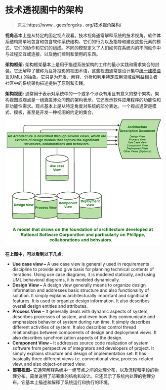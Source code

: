 # 技术透视图中的架构

> 原文:[https://www . geesforgeks . org/技术视角架构/](https://www.geeksforgeeks.org/architecture-in-technical-perspective-view/)

**视角**基本上是从特定的固定视点观看。技术视角通常解释系统的技术视角。软件体系结构简单地包含和包含软件系统结构、它们的行为以及指导和建议这些元素的模式、它们的协作和它们的组成。不同的模型定义了人们如何在系统内的不同动作中与过程交互或连接，以及他们控制和使用的东西。

**架构框架:**
架构框架基本上是用于描述系统架构的工件的最小实践和需求集合的封装。它还解释了被称为互补投影的视图术语，这些视图通常是设计集中[统一建模语言(UML)](https://www.geeksforgeeks.org/unified-modeling-language-uml-introduction/) 的抽象。它只是为开发、解释、分析和利用特定应用领域或利益相关者社区中的系统架构描述提供了原则和实践。

**架构视图:**
通常用于表示对系统中的一个或多个涉众有用且有意义的整个架构。架构视图或观点是一组涵盖涉众问题的架构表示。它还表示软件应用程序的功能性和非功能性需求。观点基本上是从特定角度对系统的部分表达。一个视点通常是模式、模板，甚至是开发一种视图的约定的集合。

![](img/2b3e1d2d7d97a4b408f897e366e44a65.png)

**在上图中，可以看到以下几点:**

*   **Use case view –**
    A use case view is generally used in requirements discipline to provide and give basis for planning technical contents of iterations. Using use case diagrams, it is modeled statically, and using UML behavioral diagrams, it is modeled dynamically.
*   **Design View –**
    A design view generally means to organize design information and addresses basic structure and also functionality of solution. It simply explains architecturally important and significant features. It is used to organize design information. It also describes overall design entities and attributes.
*   **Process View –**
    It generally deals with dynamic aspects of system, describes processes of system, and even how they communicate and emphasizes behavior of system during run time. It simply describes different activities of system. It also describes control thread relationships between components of design and deployment views. It also describes synchronization aspects of the design.
*   **Component View –**
    It addresses source code realization of system software from perspective of integrators and developers of project. It simply explains structure and design of implementation set. It has basically three different views i.e. conventional view, process-related view, and also object-oriented view.
*   **部署视图–**
    它通常解释系统中一组节点之间的处理分布，以及流程和字段的物理分布。简单说明了部署集的结构和设计。它还显示了系统内处理的物理分布。它基本上描述和解释了系统运行和执行的环境。